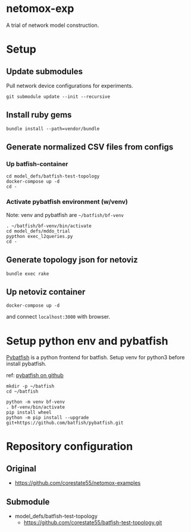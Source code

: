 # netomox-exp
A trial of network model construction.

# Setup

## Update submodules

Pull network device configurations for experiments.

```shell
git submodule update --init --recursive
```

## Install ruby gems

```shell
bundle install --path=vendor/bundle
```

## Generate normalized CSV files from configs

### Up batfish-container

```shell
cd model_defs/batfish-test-topology
docker-compose up -d
cd -
```

### Activate pybatfish environment (w/venv)

Note: venv and pybatfish are `~/batfish/bf-venv`

```shell
. ~/batfish/bf-venv/bin/activate
cd model_defs/mddo_trial
pypthon exec_l2queries.py
cd -
```

## Generate topology json for netoviz

```shell
bundle exec rake
```

## Up netoviz container

```shell
docker-compose up -d
```

and connect `localhost:3000` with browser.

# Setup python env and pybatfish

[Pybatfish](https://github.com/batfish/pybatfish) is a python frontend for batfish.
Setup venv for python3 before install pybatfish.

ref: [pybatfish on github](https://github.com/batfish/pybatfish#install-pybatfish)

```
mkdir -p ~/batfish
cd ~/batfish

python -m venv bf-venv
. bf-venv/bin/activate
pip install wheel
python -m pip install --upgrade git+https://github.com/batfish/pybatfish.git
```

# Repository configuration

## Original

- https://github.com/corestate55/netomox-examples

## Submodule

- model_defs/batfish-test-topology
  - https://github.com/corestate55/batfish-test-topology.git
